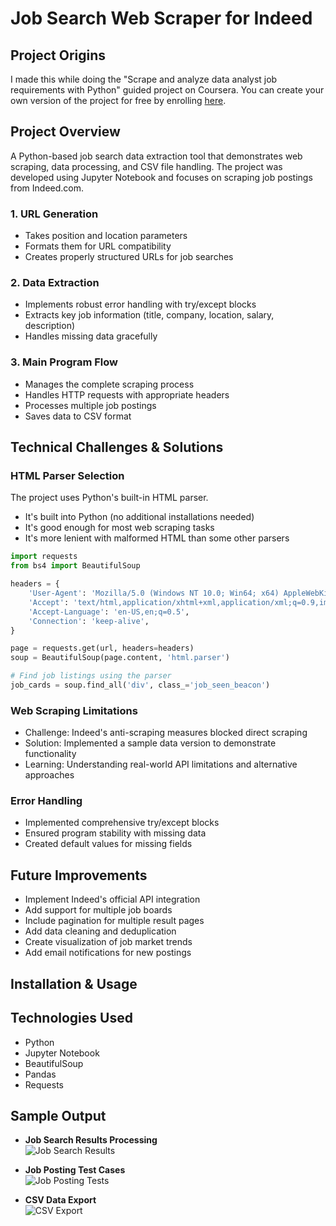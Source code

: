 
# Job Search Web Scraper for Indeed

## Project Origins
I made this while doing the "Scrape and analyze data analyst job requirements with Python" guided project on Coursera. You can create your own version of the project for free by enrolling [here](https://www.coursera.org/learn/scrape-job-postings-data-analyst/home/module/1).

## Project Overview
A Python-based job search data extraction tool that demonstrates web scraping, data processing, and CSV file handling. The project was developed using Jupyter Notebook and focuses on scraping job postings from Indeed.com.


### 1. URL Generation
- Takes position and location parameters
- Formats them for URL compatibility
- Creates properly structured URLs for job searches

### 2. Data Extraction
- Implements robust error handling with try/except blocks
- Extracts key job information (title, company, location, salary, description)
- Handles missing data gracefully

### 3. Main Program Flow
- Manages the complete scraping process
- Handles HTTP requests with appropriate headers
- Processes multiple job postings
- Saves data to CSV format

## Technical Challenges & Solutions

### HTML Parser Selection

The project uses Python's built-in HTML parser. 

- It's built into Python (no additional installations needed)
- It's good enough for most web scraping tasks
- It's more lenient with malformed HTML than some other parsers


```python
import requests
from bs4 import BeautifulSoup

headers = {
    'User-Agent': 'Mozilla/5.0 (Windows NT 10.0; Win64; x64) AppleWebKit/537.36 (KHTML, like Gecko) Chrome/91.0.4472.124 Safari/537.36',
    'Accept': 'text/html,application/xhtml+xml,application/xml;q=0.9,image/webp,*/*;q=0.8',
    'Accept-Language': 'en-US,en;q=0.5',
    'Connection': 'keep-alive',
}

page = requests.get(url, headers=headers)
soup = BeautifulSoup(page.content, 'html.parser')

# Find job listings using the parser
job_cards = soup.find_all('div', class_='job_seen_beacon')
```
### Web Scraping Limitations
- Challenge: Indeed's anti-scraping measures blocked direct scraping
- Solution: Implemented a sample data version to demonstrate functionality
- Learning: Understanding real-world API limitations and alternative approaches

### Error Handling
- Implemented comprehensive try/except blocks
- Ensured program stability with missing data
- Created default values for missing fields

## Future Improvements
- Implement Indeed's official API integration
- Add support for multiple job boards
- Include pagination for multiple result pages
- Add data cleaning and deduplication
- Create visualization of job market trends
- Add email notifications for new postings

## Installation & Usage


## Technologies Used
- Python
- Jupyter Notebook
- BeautifulSoup
- Pandas
- Requests

## Sample Output
- **Job Search Results Processing** <br>
![Job Search Results](https://github.com/ashleysally00/job-search-web-scraper-Indeed/blob/main/snapshot_of_output1.png)

- **Job Posting Test Cases** <br>
![Job Posting Tests](https://github.com/ashleysally00/job-search-web-scraper-Indeed/blob/main/snapshot_of_output2.png)

- **CSV Data Export** <br>
![CSV Export](https://github.com/ashleysally00/job-search-web-scraper-Indeed/blob/main/snapshot_CSV.png)

